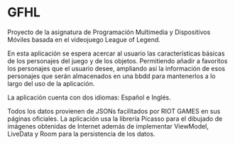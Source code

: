 # GFHL
Proyecto de la asignatura de Programación Multimedia y Dispositivos Móviles basada en el videojuego League of Legend.

En esta aplicación se espera acercar al usuario las características básicas de los personajes del juego y de los objetos.
Permitiendo añadir a favoritos los personajes que el usuario desee, ampliando así la información de esos personajes que 
serán almacenados en una bbdd para mantenerlos a lo largo del uso de la aplicación.

La aplicación cuenta con dos idiomas: Español e Inglés.

Todos los datos provienen de JSONs facilitados por RIOT GAMES en sus páginas oficiales. La aplicación usa la librería Picasso
para el dibujado de imágenes obtenidas de Internet además de implementar ViewModel, LiveData y Room para la persistencia de 
los datos.
